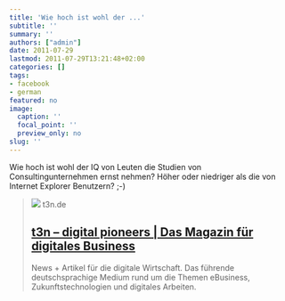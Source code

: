 ```yaml
---
title: 'Wie hoch ist wohl der ...'
subtitle: ''
summary: ''
authors: ["admin"]
date: 2011-07-29
lastmod: 2011-07-29T13:21:48+02:00
categories: []
tags:
- facebook
- german
featured: no
image:
  caption: ''
  focal_point: ''
  preview_only: no
slug: ''
---
```

Wie hoch ist wohl der IQ von Leuten die Studien von Consultingunternehmen ernst nehmen? Höher oder niedriger als die von Internet Explorer Benutzern? ;-)
> [![](https://storage.googleapis.com/t3n-de/assets/t3n/2018/images/t3n-og-1200x630.png)](http://t3n.de/news/studie-nutzer-internet-explorer-dummer-323769/)
> t3n.de
> ## [t3n  – digital pioneers | Das Magazin für digitales Business](http://t3n.de/news/studie-nutzer-internet-explorer-dummer-323769/)
>
>News + Artikel für die digitale Wirtschaft. Das führende deutschsprachige Medium rund um die Themen eBusiness, Zukunftstechnologien und digitales Arbeiten.


